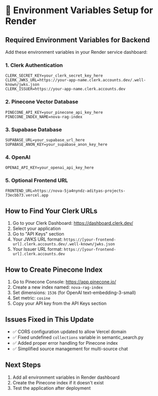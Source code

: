# 🔧 Environment Variables Setup for Render

## Required Environment Variables for Backend

Add these environment variables in your Render service dashboard:

### 1. Clerk Authentication
```
CLERK_SECRET_KEY=your_clerk_secret_key_here
CLERK_JWKS_URL=https://your-app-name.clerk.accounts.dev/.well-known/jwks.json
CLERK_ISSUER=https://your-app-name.clerk.accounts.dev
```

### 2. Pinecone Vector Database
```
PINECONE_API_KEY=your_pinecone_api_key_here
PINECONE_INDEX_NAME=nova-rag-index
```

### 3. Supabase Database
```
SUPABASE_URL=your_supabase_url_here
SUPABASE_ANON_KEY=your_supabase_anon_key_here
```

### 4. OpenAI
```
OPENAI_API_KEY=your_openai_api_key_here
```

### 5. Optional Frontend URL
```
FRONTEND_URL=https://nova-5ja4nyndz-adityas-projects-73ecbb73.vercel.app
```

## How to Find Your Clerk URLs

1. Go to your Clerk Dashboard: https://dashboard.clerk.dev/
2. Select your application
3. Go to "API Keys" section
4. Your JWKS URL format: `https://[your-frontend-url].clerk.accounts.dev/.well-known/jwks.json`
5. Your Issuer URL format: `https://[your-frontend-url].clerk.accounts.dev`

## How to Create Pinecone Index

1. Go to Pinecone Console: https://app.pinecone.io/
2. Create a new index named: `nova-rag-index`
3. Set dimensions: `1536` (for OpenAI text-embedding-3-small)
4. Set metric: `cosine`
5. Copy your API key from the API Keys section

## Issues Fixed in This Update

- ✅ CORS configuration updated to allow Vercel domain
- ✅ Fixed undefined `collections` variable in semantic_search.py
- ✅ Added proper error handling for Pinecone index
- ✅ Simplified source management for multi-source chat

## Next Steps

1. Add all environment variables in Render dashboard
2. Create the Pinecone index if it doesn't exist
3. Test the application after deployment
